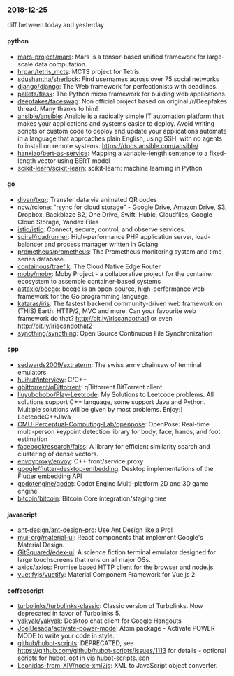 ### 2018-12-25
diff between today and yesterday

#### python
* [mars-project/mars](https://github.com/mars-project/mars): Mars is a tensor-based unified framework for large-scale data computation.
* [hrpan/tetris_mcts](https://github.com/hrpan/tetris_mcts): MCTS project for Tetris
* [sdushantha/sherlock](https://github.com/sdushantha/sherlock):  Find usernames across over 75 social networks
* [django/django](https://github.com/django/django): The Web framework for perfectionists with deadlines.
* [pallets/flask](https://github.com/pallets/flask): The Python micro framework for building web applications.
* [deepfakes/faceswap](https://github.com/deepfakes/faceswap): Non official project based on original /r/Deepfakes thread. Many thanks to him!
* [ansible/ansible](https://github.com/ansible/ansible): Ansible is a radically simple IT automation platform that makes your applications and systems easier to deploy. Avoid writing scripts or custom code to deploy and update your applications  automate in a language that approaches plain English, using SSH, with no agents to install on remote systems. https://docs.ansible.com/ansible/
* [hanxiao/bert-as-service](https://github.com/hanxiao/bert-as-service): Mapping a variable-length sentence to a fixed-length vector using BERT model
* [scikit-learn/scikit-learn](https://github.com/scikit-learn/scikit-learn): scikit-learn: machine learning in Python

#### go
* [divan/txqr](https://github.com/divan/txqr): Transfer data via animated QR codes
* [ncw/rclone](https://github.com/ncw/rclone): "rsync for cloud storage" - Google Drive, Amazon Drive, S3, Dropbox, Backblaze B2, One Drive, Swift, Hubic, Cloudfiles, Google Cloud Storage, Yandex Files
* [istio/istio](https://github.com/istio/istio): Connect, secure, control, and observe services.
* [spiral/roadrunner](https://github.com/spiral/roadrunner): High-performance PHP application server, load-balancer and process manager written in Golang
* [prometheus/prometheus](https://github.com/prometheus/prometheus): The Prometheus monitoring system and time series database.
* [containous/traefik](https://github.com/containous/traefik): The Cloud Native Edge Router
* [moby/moby](https://github.com/moby/moby): Moby Project - a collaborative project for the container ecosystem to assemble container-based systems
* [astaxie/beego](https://github.com/astaxie/beego): beego is an open-source, high-performance web framework for the Go programming language.
* [kataras/iris](https://github.com/kataras/iris): The fastest backend community-driven web framework on (THIS) Earth. HTTP/2, MVC and more. Can your favourite web framework do that?  http://bit.ly/iriscandothat1 or even http://bit.ly/iriscandothat2
* [syncthing/syncthing](https://github.com/syncthing/syncthing): Open Source Continuous File Synchronization

#### cpp
* [sedwards2009/extraterm](https://github.com/sedwards2009/extraterm): The swiss army chainsaw of terminal emulators
* [huihut/interview](https://github.com/huihut/interview):  C/C++
* [qbittorrent/qBittorrent](https://github.com/qbittorrent/qBittorrent): qBittorrent BitTorrent client
* [liuyubobobo/Play-Leetcode](https://github.com/liuyubobobo/Play-Leetcode): My Solutions to Leetcode problems. All solutions support C++ language, some support Java and Python. Multiple solutions will be given by most problems. Enjoy:) LeetcodeC++Java
* [CMU-Perceptual-Computing-Lab/openpose](https://github.com/CMU-Perceptual-Computing-Lab/openpose): OpenPose: Real-time multi-person keypoint detection library for body, face, hands, and foot estimation
* [facebookresearch/faiss](https://github.com/facebookresearch/faiss): A library for efficient similarity search and clustering of dense vectors.
* [envoyproxy/envoy](https://github.com/envoyproxy/envoy): C++ front/service proxy
* [google/flutter-desktop-embedding](https://github.com/google/flutter-desktop-embedding): Desktop implementations of the Flutter embedding API
* [godotengine/godot](https://github.com/godotengine/godot): Godot Engine  Multi-platform 2D and 3D game engine
* [bitcoin/bitcoin](https://github.com/bitcoin/bitcoin): Bitcoin Core integration/staging tree

#### javascript
* [ant-design/ant-design-pro](https://github.com/ant-design/ant-design-pro):  Use Ant Design like a Pro!
* [mui-org/material-ui](https://github.com/mui-org/material-ui): React components that implement Google's Material Design.
* [GitSquared/edex-ui](https://github.com/GitSquared/edex-ui): A science fiction terminal emulator designed for large touchscreens that runs on all major OSs.
* [axios/axios](https://github.com/axios/axios): Promise based HTTP client for the browser and node.js
* [vuetifyjs/vuetify](https://github.com/vuetifyjs/vuetify):  Material Component Framework for Vue.js 2

#### coffeescript
* [turbolinks/turbolinks-classic](https://github.com/turbolinks/turbolinks-classic): Classic version of Turbolinks. Now deprecated in favor of Turbolinks 5.
* [yakyak/yakyak](https://github.com/yakyak/yakyak): Desktop chat client for Google Hangouts
* [JoelBesada/activate-power-mode](https://github.com/JoelBesada/activate-power-mode): Atom package - Activate POWER MODE to write your code in style.
* [github/hubot-scripts](https://github.com/github/hubot-scripts): DEPRECATED, see https://github.com/github/hubot-scripts/issues/1113 for details - optional scripts for hubot, opt in via hubot-scripts.json
* [Leonidas-from-XIV/node-xml2js](https://github.com/Leonidas-from-XIV/node-xml2js): XML to JavaScript object converter.
